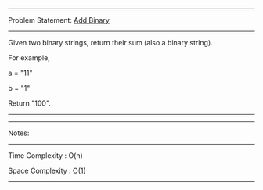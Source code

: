 ******************************************************************************
Problem Statement: [Add Binary](https://leetcode.com/problems/plus-one/)
******************************************************************************
Given two binary strings, return their sum (also a binary string). 

For example,

 a = "11"

 b = "1"

 Return "100". 

******************************************************************************

******************************************************************************
Notes: 
******************************************************************************
Time Complexity : O(n)

Space Complexity : O(1)

******************************************************************************